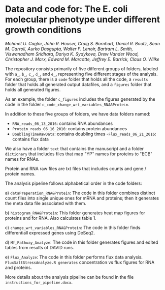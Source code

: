 # Data and code for: The E. coli molecular phenotype under different growth conditions

*Mehmet U. Caglar, John R. Houser, Craig S. Barnhart, Daniel R. Boutz, Sean M. Carroll, Aurko Dasgupta, Walter F. Lenoir, Bartram L. Smith, Viswanadham Sridhara, Dariya K. Sydykova, Drew Vander Wood, Christopher J. Marx, Edward M. Marcotte, Jeffrey E. Barrick, Claus O. Wilke*


The repository consists primarily of five different groups of folders, labeled with `a_`, `b_`, `c_`, `d_`, and `e_`, representing five different stages of the analysis. For each group, there is a `code` folder that holds all the code, a `results` folder that holds all generated output datafiles, and a `figures` folder that holds all generated figures.

As an example, the folder `c_figures` includes the figures generated by the code in the folder `c_code_change_wrt_variables_RNA&Protein`.

In addition to these five groups of folders, we have data folders named:
 
- `RNA_reads_06_13_2016`: contains RNA abundances
- `Protein_reads_06_16_2016`: contains protein abundances
- `DoublingTimeRawData`: contains doubling times
-`Flux_reads_06_21_2016`: contains flux data

We also have a folder `text` that contains the manuscript and a folder `dictionary` that includes files that map "YP" names for proteins to "ECB" names for RNAs.

Protein and RNA raw files are txt files that includes counts and gene / protein names.

The analysis pipeline follows alphabetical order in the code folders:

a) `dataPreperation_RNA&Protein`: The code in this folder combines distinct count files into single unique ones for mRNA and proteins; then it generates the meta data file associated with them.

b) `histogram_RNA&Protein`: This folder generates heat map figures for proteins and for RNA. Also calculates table 1.

c) `change_wrt_variables_RNA&Protein`: The code in this folder finds differentiall expressed genes using DeSeq2.

d) `Mf_Pathway_Analyze`:  The code in this folder generates figures and edited tables from results of DAVID runs.

e) `Flux_Analyze`: The code in this folder performs flux data analysis.  `FluxSaltStressAnalyze.R generates` concentration vs flux figures for RNA and proteins.

More details about the analysis pipeline can be found in the file  `instructions_for_pipeline.docx`.






